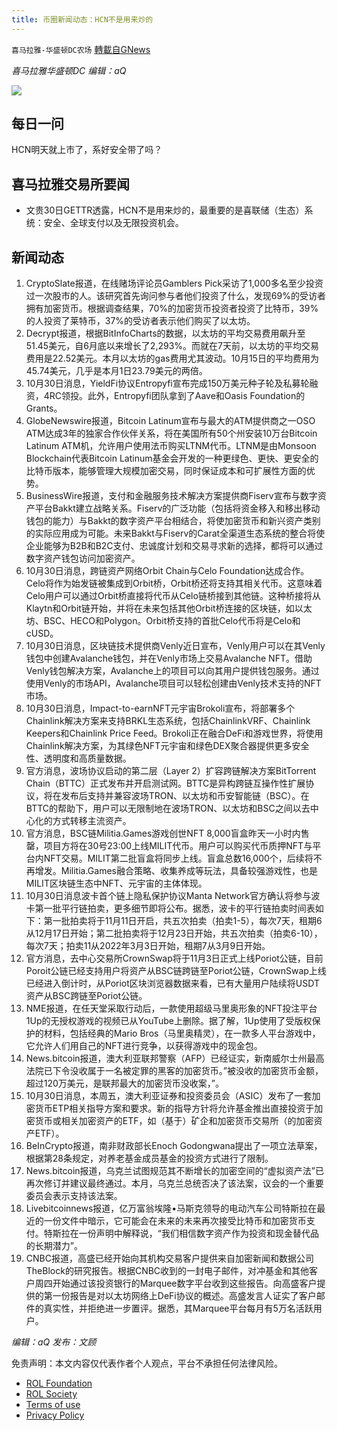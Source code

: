 ```yaml
---
title: 币圈新闻动态：HCN不是用来炒的
---
```

`喜马拉雅-华盛顿DC农场` [轉載自GNews](https://gnews.org/zh-hans/1630225/)

*喜马拉雅华盛顿DC 编辑：aQ*

![](http://himalayawashingtondc.org/wp-content/uploads/2021/07/ScreenShot-2021-07-31-at-16.20.22@2x.png)



## 每日一问





HCN明天就上市了，系好安全带了吗？





## 喜马拉雅交易所要闻





- 文贵30日GETTR透露，HCN不是用来炒的，最重要的是喜联储（生态）系统：安全、全球支付以及无限投资机会。






## 新闻动态





1. CryptoSlate报道，在线赌场评论员Gamblers Pick采访了1,000多名至少投资过一次股市的人。该研究首先询问参与者他们投资了什么，发现69%的受访者拥有加密货币。根据调查结果，70%的加密货币投资者投资了比特币，39%的人投资了莱特币，37%的受访者表示他们购买了以太坊。
2. Decrypt报道，根据BitInfoCharts的数据，以太坊的平均交易费用飙升至51.45美元，自6月底以来增长了2,293%。而就在7天前，以太坊的平均交易费用是22.52美元。本月以太坊的gas费用尤其波动。10月15日的平均费用为45.74美元，几乎是本月1日23.79美元的两倍。
3. 10月30日消息，YieldFi协议Entropyfi宣布完成150万美元种子轮及私募轮融资，4RC领投。此外，Entropyfi团队拿到了Aave和Oasis Foundation的Grants。
4. GlobeNewswire报道，Bitcoin Latinum宣布与最大的ATM提供商之一OSO ATM达成3年的独家合作伙伴关系，将在美国所有50个州安装10万台Bitcoin Latinum ATM机，允许用户使用法币购买LTNM代币。LTNM是由Monsoon Blockchain代表Bitcoin Latinum基金会开发的一种更绿色、更快、更安全的比特币版本，能够管理大规模加密交易，同时保证成本和可扩展性方面的优势。
5. BusinessWire报道，支付和金融服务技术解决方案提供商Fiserv宣布与数字资产平台Bakkt建立战略关系。Fiserv的广泛功能（包括将资金移入和移出移动钱包的能力）与Bakkt的数字资产平台相结合，将使加密货币和新兴资产类别的实际应用成为可能。未来Bakkt与Fiserv的Carat全渠道生态系统的整合将使企业能够为B2B和B2C支付、忠诚度计划和交易寻求新的选择，都将可以通过数字资产钱包访问加密资产。
6. 10月30日消息，跨链资产网络Orbit Chain与Celo Foundation达成合作。Celo将作为始发链被集成到Orbit桥，Orbit桥还将支持其相关代币。这意味着Celo用户可以通过Orbit桥直接将代币从Celo链桥接到其他链。这种桥接将从Klaytn和Orbit链开始，并将在未来包括其他Orbit桥连接的区块链，如以太坊、BSC、HECO和Polygon。Orbit桥支持的首批Celo代币将是Celo和cUSD。
7. 10月30日消息，区块链技术提供商Venly近日宣布，Venly用户可以在其Venly钱包中创建Avalanche钱包，并在Venly市场上交易Avalanche NFT。借助Venly钱包解决方案，Avalanche上的项目可以向其用户提供钱包服务。通过使用Venly的市场API，Avalanche项目可以轻松创建由Venly技术支持的NFT市场。
8. 10月30日消息，Impact-to-earnNFT元宇宙Brokoli宣布，将部署多个Chainlink解决方案来支持BRKL生态系统，包括ChainlinkVRF、Chainlink Keepers和Chainlink Price Feed。Brokoli正在融合DeFi和游戏世界，将使用Chainlink解决方案，为其绿色NFT元宇宙和绿色DEX聚合器提供更多安全性、透明度和高质量数据。
9. 官方消息，波场协议启动的第二层（Layer 2）扩容跨链解决方案BitTorrent Chain（BTTC）正式发布并开启测试网。BTTC是异构跨链互操作性扩展协议，将在发布后支持并兼容波场TRON、以太坊和币安智能链（BSC）。在BTTC的帮助下，用户可以无限制地在波场TRON、以太坊和BSC之间以去中心化的方式转移主流资产。
10. 官方消息，BSC链Militia.Games游戏创世NFT 8,000盲盒昨天一小时内售罄，项目方将在30号23:00上线MILIT代币。用户可以购买代币质押NFT与平台内NFT交易。MILIT第二批盲盒将同步上线。盲盒总数16,000个，后续将不再增发。Militia.Games融合策略、收集养成等玩法，具备较强游戏性，也是MILIT区块链生态中NFT、元宇宙的主体体现。
11. 10月30日消息波卡首个链上隐私保护协议Manta Network官方确认将参与波卡第一批平行链拍卖，更多细节即将公布。据悉，波卡的平行链拍卖时间表如下：第一批拍卖将于11月11日开启，共五次拍卖（拍卖1-5），每次7天，租期6从12月17日开始；第二批拍卖将于12月23日开始，共五次拍卖（拍卖6-10），每次7天；拍卖11从2022年3月3日开始，租期7从3月9日开始。
12. 官方消息，去中心交易所CrownSwap将于11月3日正式上线Poriot公链，目前Poroit公链已经支持用户将资产从BSC链跨链至Poriot公链，CrownSwap上线已经进入倒计时，从Poriot区块浏览器数据来看，已有大量用户陆续将USDT资产从BSC跨链至Poriot公链。
13. NME报道，在任天堂采取行动后，一款使用超级马里奥形象的NFT投注平台1Up的无授权游戏的视频已从YouTube上删除。据了解，1Up使用了受版权保护的材料，包括经典的Mario Bros（马里奥精灵），在一款多人平台游戏中，它允许人们用自己的NFT进行竞争，以获得游戏中的现金包。
14. News.bitcoin报道，澳大利亚联邦警察（AFP）已经证实，新南威尔士州最高法院已下令没收属于一名被定罪的黑客的加密货币。”被没收的加密货币金额，超过120万美元，是联邦最大的加密货币没收案，”。
15. 10月30日消息，本周五，澳大利亚证券和投资委员会（ASIC）发布了一套加密货币ETP相关指导方案和要求。新的指导方针将允许基金推出直接投资于加密货币或相关加密资产的ETF，如（基于）矿企和加密货币交易所（的加密资产ETF）。
16. BeInCrypto报道，南非财政部长Enoch Godongwana提出了一项立法草案，根据第28条规定，对养老基金成员基金的投资方式进行了限制。
18. News.bitcoin报道，乌克兰试图规范其不断增长的加密空间的“虚拟资产法”已再次修订并建议最终通过。本月，乌克兰总统否决了该法案，议会的一个重要委员会表示支持该法案。
19. Livebitcoinnews报道，亿万富翁埃隆•马斯克领导的电动汽车公司特斯拉在最近的一份文件中暗示，它可能会在未来的未来再次接受比特币和加密货币支付。特斯拉在一份声明中解释说，“我们相信数字资产作为投资和现金替代品的长期潜力”。
20. CNBC报道，高盛已经开始向其机构交易客户提供来自加密新闻和数据公司TheBlock的研究报告。根据CNBC收到的一封电子邮件，对冲基金和其他客户周四开始通过该投资银行的Marquee数字平台收到这些报告。向高盛客户提供的第一份报告是对以太坊网络上DeFi协议的概述。高盛发言人证实了客户邮件的真实性，并拒绝进一步置评。据悉，其Marquee平台每月有5万名活跃用户。





*编辑：aQ
发布：文顾*


 
 

免责声明：本文内容仅代表作者个人观点，平台不承担任何法律风险。

- [ROL Foundation](https://rolfoundation.org/)
- [ROL Society](https://rolsociety.org/)
- [Terms of use](https://gnews.org/terms-of-use-3/)
- [Privacy Policy](https://gnews.org/privacy-policy/)
